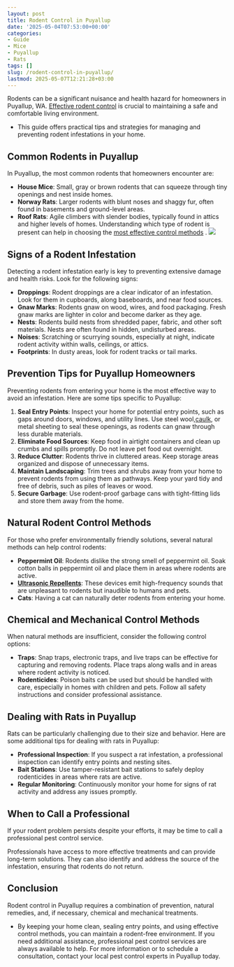 ```yaml
---
layout: post
title: Rodent Control in Puyallup
date: '2025-05-04T07:53:00+00:00'
categories:
- Guide
- Mice
- Puyallup
- Rats
tags: []
slug: /rodent-control-in-puyallup/
lastmod: 2025-05-07T12:21:28+03:00
---
```


Rodents can be a significant nuisance and health hazard for homeowners in Puyallup, WA.
[Effective rodent control](https://pestpolicy.com/best-outdoor-rat-traps/)
is crucial to maintaining a safe and comfortable living environment.
- This guide offers practical tips and strategies for managing and preventing rodent infestations in your home.
## Common Rodents in Puyallup
In Puyallup, the most common rodents that homeowners encounter are:
- **House Mice**: Small, gray or brown rodents that can squeeze through tiny openings and nest inside homes.
- **Norway Rats**: Larger rodents with blunt noses and shaggy fur, often found in basements and ground-level areas.
- **Roof Rats**: Agile climbers with slender bodies, typically found in attics and higher levels of homes.
Understanding which type of rodent is present can help in choosing the
[most effective control methods](https://pestpolicy.com/best-rat-poison/)
.
![](/assets/img/03/Rodent-Control-in-Puyallup-300x181.jpg)
## Signs of a Rodent Infestation
Detecting a rodent infestation early is key to preventing extensive damage and health risks. Look for the following signs:
- **Droppings**: Rodent droppings are a clear indicator of an infestation. Look for them in cupboards, along baseboards, and near food sources.
- **Gnaw Marks**: Rodents gnaw on wood, wires, and food packaging. Fresh gnaw marks are lighter in color and become darker as they age.
- **Nests**: Rodents build nests from shredded paper, fabric, and other soft materials. Nests are often found in hidden, undisturbed areas.
- **Noises**: Scratching or scurrying sounds, especially at night, indicate rodent activity within walls, ceilings, or attics.
- **Footprints**: In dusty areas, look for rodent tracks or tail marks.
## Prevention Tips for Puyallup Homeowners
Preventing rodents from entering your home is the most effective way to avoid an infestation. Here are some tips specific to Puyallup:
1. **Seal Entry Points**: Inspect your home for potential entry points, such as gaps around doors, windows, and utility lines. Use steel wool,[caulk](https://pestpolicy.com/should-you-caulk-first-or-paint-first/), or metal sheeting to seal these openings, as rodents can gnaw through less durable materials.
2. **Eliminate Food Sources**: Keep food in airtight containers and clean up crumbs and spills promptly. Do not leave pet food out overnight.
3. **Reduce Clutter**: Rodents thrive in cluttered areas. Keep storage areas organized and dispose of unnecessary items.
4. **Maintain Landscaping**: Trim trees and shrubs away from your home to prevent rodents from using them as pathways. Keep your yard tidy and free of debris, such as piles of leaves or wood.
5. **Secure Garbage**: Use rodent-proof garbage cans with tight-fitting lids and store them away from the home.
## Natural Rodent Control Methods
For those who prefer environmentally friendly solutions, several natural methods can help control rodents:
- **Peppermint Oil**: Rodents dislike the strong smell of peppermint oil. Soak cotton balls in peppermint oil and place them in areas where rodents are active.
- [**Ultrasonic Repellents**](https://pestpolicy.com/best-ultrasonic-pest-repellers/): These devices emit high-frequency sounds that are unpleasant to rodents but inaudible to humans and pets.
- **Cats**: Having a cat can naturally deter rodents from entering your home.
## Chemical and Mechanical Control Methods
When natural methods are insufficient, consider the following control options:
- **Traps**: Snap traps, electronic traps, and live traps can be effective for capturing and removing rodents. Place traps along walls and in areas where rodent activity is noticed.
- **Rodenticides**: Poison baits can be used but should be handled with care, especially in homes with children and pets. Follow all safety instructions and consider professional assistance.
## Dealing with Rats in Puyallup
Rats can be particularly challenging due to their size and behavior. Here are some additional tips for dealing with rats in Puyallup:
- **Professional Inspection**: If you suspect a rat infestation, a professional inspection can identify entry points and nesting sites.
- **Bait Stations**: Use tamper-resistant bait stations to safely deploy rodenticides in areas where rats are active.
- **Regular Monitoring**: Continuously monitor your home for signs of rat activity and address any issues promptly.
## When to Call a Professional
If your rodent problem persists despite your efforts, it may be time to call a professional pest control service.

Professionals have access to more effective treatments and can provide long-term solutions. They can also identify and address the source of the infestation, ensuring that rodents do not return.
## Conclusion
Rodent control in Puyallup requires a combination of prevention, natural remedies, and, if necessary, chemical and mechanical treatments.
- By keeping your home clean, sealing entry points, and using effective control methods, you can maintain a rodent-free environment. If you need additional assistance, professional pest control services are always available to help.
For more information or to schedule a consultation, contact your local pest control experts in Puyallup today.

